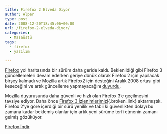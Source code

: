 ```yaml
---
title: Firefox 2 Elveda Diyor
author: Alper
type: post
date: 2008-12-20T18:45:06+00:00
url: /firefox-2-elveda-diyor/
categories:
  - Masaüstü
tags:
  - firefox
  - yazılım

---
```

<a href="https://www.mozilla-europe.org/tr/firefox/" target="_blank" class="broken_link">Firefox</a> yol haritasında bir sürüm daha geride kaldı. Beklenildiği gibi Firefox 3 güncellemeleri devam ederken geriye dönük olarak Firefox 2 için yapılacak birşey kalmadı ve Mozilla artık Firefox2 için desteğini Aralık 2008 ortası gibi keseceğini ve artık güncelleme yapmayacağını <a href="https://en-us.www.mozilla.com/en-US/firefox/all-older.html" target="_blank">duyurdu</a>.

Mozilla duyurusunda daha güvenli ve hızlı olan Firefox 3&#8217;e geçilmesini tavsiye ediyor. Daha önce [Firefox 3 İzlenimlerimizi][1]{.broken_link} aktarmıştık. Firefox 2&#8217;ye göre içerdiği bir sürü yenilik ve tabii ki güvenlikten dolayı bu zamana kadar beklemiş olanlar için artık yeni sürüme terfi etmenin zamanı gelmiş gözüküyor.

<a href="https://www.mozilla-europe.org/tr/firefox/" target="_blank" class="broken_link">Firefox İndir</a>

 [1]: https://www.murekkep.org/firefox-3-beta-ilk-izlenimler-486